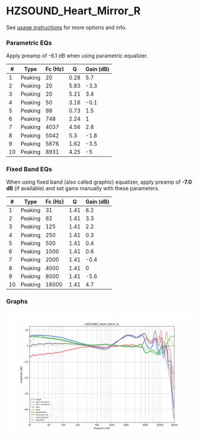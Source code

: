 # HZSOUND_Heart_Mirror_R
See [usage instructions](https://github.com/jaakkopasanen/AutoEq#usage) for more options and info.

### Parametric EQs
Apply preamp of -6.1 dB when using parametric equalizer.

|   # | Type    |   Fc (Hz) |    Q |   Gain (dB) |
|-----|---------|-----------|------|-------------|
|   1 | Peaking |        20 | 0.28 |         5.7 |
|   2 | Peaking |        20 | 5.83 |        -3.3 |
|   3 | Peaking |        20 | 5.21 |         3.4 |
|   4 | Peaking |        50 | 3.16 |        -0.1 |
|   5 | Peaking |        98 | 0.73 |         1.5 |
|   6 | Peaking |       748 | 2.24 |         1   |
|   7 | Peaking |      4037 | 4.56 |         2.8 |
|   8 | Peaking |      5042 | 5.3  |        -1.8 |
|   9 | Peaking |      5676 | 1.62 |        -3.5 |
|  10 | Peaking |      8931 | 4.25 |        -5   |

### Fixed Band EQs
When using fixed band (also called graphic) equalizer, apply preamp of **-7.0 dB** (if available) and set gains manually with these parameters.

|   # | Type    |   Fc (Hz) |    Q |   Gain (dB) |
|-----|---------|-----------|------|-------------|
|   1 | Peaking |        31 | 1.41 |         6.2 |
|   2 | Peaking |        62 | 1.41 |         3.3 |
|   3 | Peaking |       125 | 1.41 |         2.2 |
|   4 | Peaking |       250 | 1.41 |         0.3 |
|   5 | Peaking |       500 | 1.41 |         0.4 |
|   6 | Peaking |      1000 | 1.41 |         0.6 |
|   7 | Peaking |      2000 | 1.41 |        -0.4 |
|   8 | Peaking |      4000 | 1.41 |         0   |
|   9 | Peaking |      8000 | 1.41 |        -5.6 |
|  10 | Peaking |     16000 | 1.41 |         4.7 |

### Graphs
![](./HZSOUND_Heart_Mirror_R.png)
